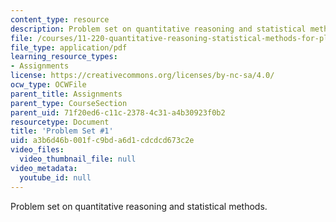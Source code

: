 ```yaml
---
content_type: resource
description: Problem set on quantitative reasoning and statistical methods.
file: /courses/11-220-quantitative-reasoning-statistical-methods-for-planners-i-spring-2009/a3b6d46b001fc9bda6d1cdcdcd673c2e_MIT11_220s09_pset01.pdf
file_type: application/pdf
learning_resource_types:
- Assignments
license: https://creativecommons.org/licenses/by-nc-sa/4.0/
ocw_type: OCWFile
parent_title: Assignments
parent_type: CourseSection
parent_uid: 71f20ed6-c11c-2378-4c31-a4b30923f0b2
resourcetype: Document
title: 'Problem Set #1'
uid: a3b6d46b-001f-c9bd-a6d1-cdcdcd673c2e
video_files:
  video_thumbnail_file: null
video_metadata:
  youtube_id: null
---
```

Problem set on quantitative reasoning and statistical methods.